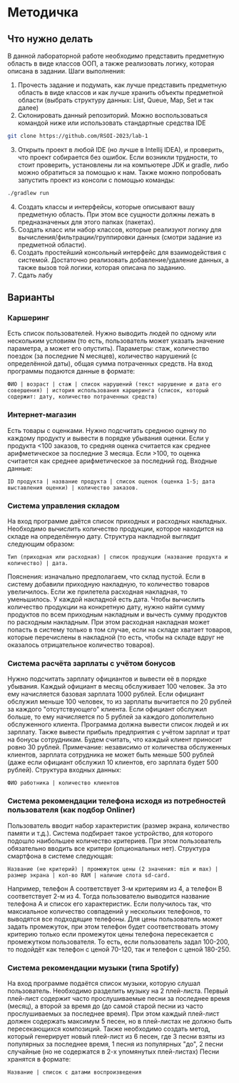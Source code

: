 # Методичка 

## Что нужно делать
В данной лабораторной работе необходимо представить предметную область в виде классов ООП, а также реализовать логику, которая описана в задании. 
Шаги выполнения: 
1. Прочесть задание и подумать, как лучше представить предметную область в виде классов и как лучше хранить объекты предметной области (выбрать структуру данных: List, Queue, Map, Set и так далее)
2. Склонировать данный репозиторий. Можно воспользоваться командой ниже или использовать стандартные средства IDE
``` bash 
git clone https://github.com/RSOI-2023/lab-1
```
3. Открыть проект в любой IDE (но лучше в Intellij IDEA), и проверить, что проект собирается без ошибок. Если возникли трудности, то стоит проверить, установлены ли на компьютере JDK и gradle, либо можно обратиться за помощью к нам. Также можно попробовать запустить проект из консоли с помощью команды:
``` bash 
./gradlew run
```
4. Создать классы и интерфейсы, которые описывают вашу предметную область. При этом все сущности должны лежать в предназначеных для этого папках (пакетах).
5. Создать класс или набор классов, которые реализуют логику для вычисления/фильтрации/группировки данных (смотри задание из предметной области). 
6. Создать простейший консольный интерфейс для взаимодействия с системой. Достаточно реализовать добавление/удаление данных, а также вызов той логики, которая описана по заданию. 
7. Сдать лабу

## Варианты

### Каршеринг
Есть список пользователей. Нужно выводить людей по одному или нескольким условиям (то есть, пользователь может указать значение параметра, а может его опустить). Параметры: стаж, количество поездок (за последние N месяцев), количество нарушений (с определённой даты), общая сумма потраченных средств. На вход программы подаются данные в формате: 
```
ФИО | возраст | стаж | список нарушений (текст нарушение и дата его совершения) | история использования каршеринга (список, который содержит: дату, количество потраченных средств)
```

### Интернет-магазин
Есть товары с оценками. Нужно подсчитать среднюю оценку по каждому продукту и вывести в порядке убывания оценки. Если у продукта <100 заказов, то средняя оценка считается как среднее арифметическое за последние 3 месяца. Если >100, то оценка считается как среднее арифметическое за последний год. Входные данные:
```
ID продукта | название продукта | список оценок (оценка 1-5; дата выставления оценки) | количество заказов. 
```

### Система управления складом
На вход программе даётся список приходных и расходных накладных. Необходимо вычислить количество продукции, которое находится на складе на определённую дату. 
Структура накладной выглядит следующим образом: 
```
Тип (приходная или расходная) | список продукции (название продукта и количество) | дата. 
```
Пояснения: изначально предполагаем, что склад пустой. Если в систему добавили приходную накладную, то количество товаров увеличилось. Если же прилетела расходная накладная, то уменьшилось. У каждой накладной есть дата. Чтобы вычислить количество продукции на конкретную дату, нужно найти сумму продуктов по всем приходным накладным и вычесть сумму продуктов по расходным накладным. При этом расходная накладная может попасть в систему только в том случае, если на складе хватает товаров, которые перечислены в накладной (то есть, чтобы на складе вдруг не оказалось отрицательное количество товаров). 

### Система расчёта зарплаты с учётом бонусов
Нужно подсчитать зарплату официантов и вывести её в порядке убывания. Каждый официант в месяц обслуживает 100 человек. За это ему начисляется базовая зарплата 1000 рублей. Если официант обслужил меньше 100 человек, то из зарплаты вычитается по 20 рублей за каждого "отсутствующего" клиента. Если официант обслужил больше, то ему начисляется по 5 рублей за каждого дополительно обслуженного клиента. Программа должна вывести список людей и их зарплату. Также вывести прибыль предприятия с учётом зарплат и трат на бонусы сотрудникам. Будем считать, что каждый клиент приносит ровно 30 рублей. Примечание: независимо от количества обслуженных клиентов, зарплата сотрудника не может быть меньше 500 рублей (даже если официант обслужил 10 клиентов, его зарплата будет 500 рублей).
Структура входных данных: 
```
ФИО работника | количество клиентов
```

### Система рекомендации телефона исходя из потребностей пользователя (как подбор Onliner)
Пользователь вводит набор характеристик (размер экрана, количество памяти и т.д.). Система подбирает такое устройство, для которого подошло наибольшее количество критериев. При этом пользователь обязательно вводить все критери (опциональных нет). 
Структура смартфона в системе следующая: 
```
Название (не критерий) | промежуток цены (2 значения: min и max) | размер экрана | кол-во RAM | наличие слота sd-card. 
```
Например, телефон А соответствует 3-м критериям из 4, а телефон B соответствует 2-м из 4. Тогда пользователю выводится название телефона А и список его характеристик. Если получилось так, что максиальное количество совпадений у нескольких телефонов, то выводятся все подходящие телефоны. Для цены пользователь может задать промежуток, при этом телефон будет соответствовать этому критерию только если промежуток цены телефона пересекается с промежутком пользователя. То есть, если пользователь задал 100-200, то подойдёт как телефон с ценой 70-120, так и телефон с ценой 180-250. 

### Система рекомендации музыки (типа Spotify)
На вход программе подаётся список музыки, которую слушал пользователь. Необходимо разделить музыку на 2 плей-листа. Первый плей-лист содержит часто прослушиваемые песни за последнее время (месяц), а второй за время до (до самой старой песни из часто прослушиваемых за последнее время). При этом каждый плей-лист должен содержать максимум 5 песен, но в плей-листах не должно быть пересекающихся композиций. Также необходимо создать метод, который генерирует новый плей-лист из 6 песен, где 3 песни взяты из популярных за последнее время, 1 песня из популярных "до", 2 песни случайные (но не содержатся в 2-х упомянутых плей-листах) 
Песни хранятся в формате: 
```
Название | список с датами воспроизведения
```
